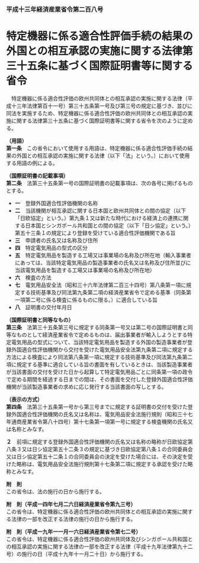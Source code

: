 ### 平成十三年経済産業省令第二百八号  
# 特定機器に係る適合性評価手続の結果の外国との相互承認の実施に関する法律第三十五条に基づく国際証明書等に関する省令  
　特定機器に係る適合性評価の欧州共同体との相互承認の実施に関する法律（平成十三年法律第百十一号）第三十五条第一号及び第三号の規定に基づき、並びに同法を実施するため、特定機器に係る適合性評価の欧州共同体との相互承認の実施に関する法律第三十五条に基づく国際証明書等に関する省令を次のように定める。  
  
**（用語）**  
**第一条**　この省令において使用する用語は、特定機器に係る適合性評価手続の結果の外国との相互承認の実施に関する法律（以下「法」という。）において使用する用語の例による。  
  
**（国際証明書の記載事項）**  
**第二条**　法第三十五条第一号の国際証明書の記載事項は、次の各号に掲げるものとする。  
* **一**　登録外国適合性評価機関の名称  
* **二**　当該機関が相互承認に関する日本国と欧州共同体との間の協定（以下「日欧協定」という。）第九条１又は新たな時代における経済上の連携に関する日本国とシンガポール共和国との間の協定（以下「日シ協定」という。）第五十三条１の規定により登録を受けている適合性評価機関である旨  
* **三**　申請者の氏名又は名称及び住所  
* **四**　特定電気用品の型式の区分  
* **五**　特定電気用品を製造する工場又は事業場の名称及び所在地（輸入事業者にあっては、当該特定電気用品の製造事業者の氏名又は名称及び住所並びに当該電気用品を製造する工場又は事業場の名称及び所在地）  
* **六**　検査の方法  
* **七**　電気用品安全法（昭和三十六年法律第二百三十四号）第八条第一項に規定する技術基準及び同法第九条第二項の経済産業省令で定める基準（同条第一項第二号に係る検査に係るものに限る。）に適合している旨  
* **八**　証明書の交付年月日  
  
**（国際証明書と同等なもの）**  
**第三条**　法第三十五条第三号に規定する同条第一号又は第二号の国際証明書と同等なものとして経済産業省令で定めるものは、届出事業者が輸入しようとする特定電気用品の型式について、当該特定電気用品を製造する外国の製造事業者が登録外国適合性評価機関から交付を受けた電気用品安全法第九条第二項に規定する方法による検査により同法第八条第一項に規定する技術基準及び同法第九条第二項に規定する基準に適合している旨の書面を有しているときは、当該製造事業者が当該書面の交付を受けた日から起算して特定電気用品ごとに同条第一項の政令で定める期間を経過する日までの間は、その書面を交付した登録外国適合性評価機関が当該製造事業者の求めに応じ発行する当該書面の写しとする。  
  
**（表示の方式）**  
**第四条**　法第三十五条第一号から第三号までに規定する証明書の交付を受けた登録外国適合性評価機関の氏名又は名称は、電気用品安全法施行規則（昭和三十七年通商産業省令第八十四号）第十七条第一項第一号に規定する検査機関の氏名又は名称とみなす。  
  
**２**　前項に規定する登録外国適合性評価機関の氏名又は名称の略称が日欧協定第八条３又は日シ協定第五十二条３の規定に基づき日欧協定第八条１の合同委員会又は日シ協定第五十二条１の合同委員会の決定を受けた場合には、その決定を受けた略称は、電気用品安全法施行規則第十七条第二項に規定する承認を受けた略称とみなす。  
  
**附　則**  
この省令は、法の施行の日から施行する。  
  
**附　則（平成一四年七月二六日経済産業省令第九三号）**  
この省令は、特定機器に係る適合性評価の欧州共同体との相互承認の実施に関する法律の一部を改正する法律の施行の日から施行する。  
  
**附　則（平成一九年一一月一六日経済産業省令第七二号）**  
この省令は、特定機器に係る適合性評価の欧州共同体及びシンガポール共和国との相互承認の実施に関する法律の一部を改正する法律（平成十九年法律第九十二号）の施行の日（平成十九年十一月二十日）から施行する。  
  
